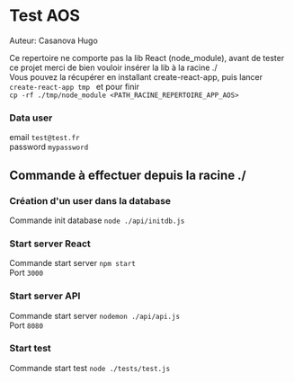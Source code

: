 # Test AOS
Auteur: Casanova Hugo

Ce repertoire ne comporte pas la lib React (node_module), avant de tester ce projet merci de bien vouloir insérer la lib à la racine ./  
Vous pouvez la récupérer en installant create-react-app, puis lancer 	```create-react-app tmp	``` et pour finir   
	```cp -rf ./tmp/node_module <PATH_RACINE_REPERTOIRE_APP_AOS>	```

### Data user

email           ```test@test.fr```  
password        ```mypassword	```

## Commande à effectuer depuis la racine ./

### Création d'un user dans la database

Commande init database          	```node ./api/initdb.js	```  

### Start server React

Commande start server           	```npm start	```  
Port                            	```3000	```  

### Start server API

Commande start server           	```nodemon ./api/api.js	```  
Port                            	```8080	```  

### Start test

Commande start test             	```node ./tests/test.js	```  
